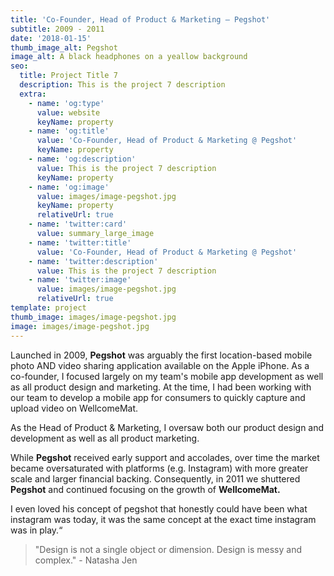 ```yaml
---
title: 'Co-Founder, Head of Product & Marketing — Pegshot'
subtitle: 2009 - 2011
date: '2018-01-15'
thumb_image_alt: Pegshot
image_alt: A black headphones on a yeallow background
seo:
  title: Project Title 7
  description: This is the project 7 description
  extra:
    - name: 'og:type'
      value: website
      keyName: property
    - name: 'og:title'
      value: 'Co-Founder, Head of Product & Marketing @ Pegshot'
      keyName: property
    - name: 'og:description'
      value: This is the project 7 description
      keyName: property
    - name: 'og:image'
      value: images/image-pegshot.jpg
      keyName: property
      relativeUrl: true
    - name: 'twitter:card'
      value: summary_large_image
    - name: 'twitter:title'
      value: 'Co-Founder, Head of Product & Marketing @ Pegshot'
    - name: 'twitter:description'
      value: This is the project 7 description
    - name: 'twitter:image'
      value: images/image-pegshot.jpg
      relativeUrl: true
template: project
thumb_image: images/image-pegshot.jpg
image: images/image-pegshot.jpg
---
```

Launched in 2009, **Pegshot** was arguably the first location-based mobile photo AND video sharing application available on the Apple iPhone. As a co-founder, I focused largely on my team's mobile app development as well as all product design and marketing. At the time, I had been working with our team to develop a mobile app for consumers to quickly capture and upload video on WellcomeMat.



As the Head of Product & Marketing, I oversaw both our product design and development as well as all product marketing.

While **Pegshot** received early support and accolades, over time the market became oversaturated with platforms (e.g. Instagram) with more greater scale and larger financial backing. Consequently, in 2011 we shuttered **Pegshot** and continued focusing on the growth of **WellcomeMat.**

I even loved his concept of pegshot that honestly could have been what instagram was today, it was the same concept at the exact time instagram was in play.“

> "Design is not a single object or dimension. Design is messy and complex." - Natasha Jen
